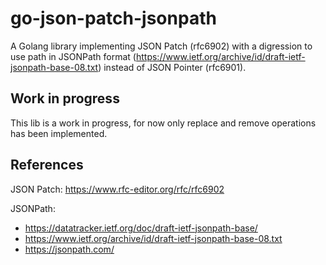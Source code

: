 # go-json-patch-jsonpath

A Golang library implementing JSON Patch (rfc6902) with a digression to use path in JSONPath format (https://www.ietf.org/archive/id/draft-ietf-jsonpath-base-08.txt) instead of JSON Pointer (rfc6901).

## Work in progress

This lib is a work in progress, for now only replace and remove operations has been implemented.

## References

JSON Patch: https://www.rfc-editor.org/rfc/rfc6902

JSONPath:
- https://datatracker.ietf.org/doc/draft-ietf-jsonpath-base/
- https://www.ietf.org/archive/id/draft-ietf-jsonpath-base-08.txt
- https://jsonpath.com/

